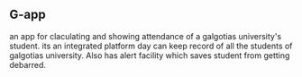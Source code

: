 ## G-app ##
an app for claculating and showing attendance of a galgotias university's student.
its an integrated platform day can keep record of all the students of galgotias university.
Also has alert facility which saves student from getting debarred. 
